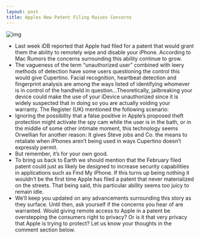 ```yaml
---
layout: post
title: Apples New Patent Filing Raises Concerns
---
```

![img](http://media.idownloadblog.com/wp-content/uploads/2010/08/unauthorized_user_detection.jpg)
* Last week iDB reported that Apple had filed for a patent that would grant them the ability to remotely wipe and disable your iPhone. According to Mac Rumors the concerns surrounding this ability continue to grow.
* The vagueness of the term “unauthorized user” combined with leery methods of detection have some users questioning the control this would give Cupertino. Facial recognition, heartbeat detection and fingerprint analysis are among the ways listed of identifying whomever is in control of the handheld in question…Theoretically, jailbreaking your device could make the use of your iDevice unauthorized since it is widely suspected that in doing so you are actually voiding your warranty. The Register (UK) mentioned the following scenario:
* Ignoring the possibility that a false positive in Apple’s proposed theft protection might activate the spy cam while the user is in the bath, or in the middle of some other intimate moment, this technology seems Orwellian for another reason: It gives Steve jobs and Co. the means to retaliate when iPhones aren’t being used in ways Cupertino doesn’t expressly permit.
* But remember, it’s for your own good.
* To bring us back to Earth we should mention that the February filed patent could just as likely be designed to increase security capabilities in applications such as Find My iPhone. If this turns up being nothing it wouldn’t be the first time Apple has filed a patent that never materialized on the streets. That being said, this particular ability seems too juicy to remain idle.
* We’ll keep you updated on any advancements surrounding this story as they surface. Until then, ask yourself if the concerns you hear of are warranted. Would giving remote access to Apple in a patent be overstepping the consumers right to privacy? Or is it that very privacy that Apple is trying to protect? Let us know your thoughts in the comment section below.

